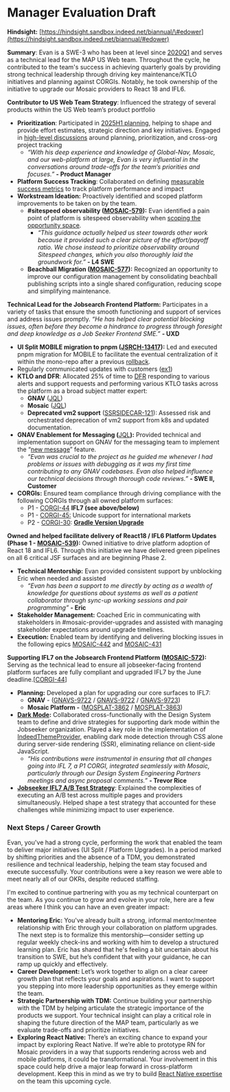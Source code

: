# Manager Evaluation Draft

**Hindsight:** [https://hindsight.sandbox.indeed.net/biannual/\#edower](https://hindsight.sandbox.indeed.net/biannual/#edower)

**Summary**: Evan is a SWE-3 who has been at level since [2020Q1](https://teamworks.sandbox.indeed.net/profile/employee/edower/history) and serves as a technical lead for the MAP US Web team.  Throughout the cycle, he contributed to the team's success in achieving quarterly goals by providing strong technical leadership through driving key maintenance/KTLO initiatives and planning against CORGIs. Notably, he took ownership of the initiative to upgrade our Mosaic providers to React 18 and IFL6.  

**Contributor to US Web Team Strategy**: Influenced the strategy of several products within the US Web team’s product portfolio

* **Prioritization**: Participated in [2025H1 planning](https://docs.google.com/spreadsheets/d/1S3Osilqx6sUHQbRrfSUriC6cQMP5fGvKLqKDJJtzczY/edit?gid=0#gid=0), helping to shape and provide effort estimates, strategic direction and key initiatives. Engaged in [high-level discussions](https://docs.google.com/document/d/15z5-LBQrrc8lI7FpT8hksi78sOsb7D9x8RNBLpbrq-k/edit?tab=t.0#heading=h.fb1r2mmjpcf6) around planning, prioritization, and cross-org project tracking  
  * *“With his deep experience and knowledge of Global-Nav, Mosaic, and our web-platform at large, Evan is very influential in the conversations around trade-offs for the team’s priorities and focuses.”* **\- Product Manager**  
* **Platform Success Tracking**: Collaborated on defining [measurable success metrics](https://docs.google.com/document/d/1lVYuMy56sZNh8qS9oRA_W0CN6tX_RISOFkm6Q7UulN4/edit?tab=t.0#heading=h.2yfj5rsaumxi) to track platform performance and impact  
* **Workstream Ideation:** Proactively identified and scoped platform improvements to be taken on by the team.  
  * **\#sitespeed observability ([MOSAIC-579](https://indeed.atlassian.net/browse/MOSAIC-579)):** Evan identified a pain point of platform is sitespeed observability when [scoping the opportunity space](https://docs.google.com/document/d/1r7IxWmRVGRibdBcShTOFR3xRC5SFC0vdExhEFPq1vvM/edit?tab=t.0#heading=h.yic9hnfmm65l).  
    * *“This guidance actually helped us steer towards other work because it provided such a clear picture of the effort/payoff ratio. We chose instead to prioritize observability around Sitespeed changes, which you also thoroughly laid the groundwork for.”* **\- L4 SWE**  
  * **Beachball Migration ([MOSAIC-577](https://indeed.atlassian.net/browse/MOSAIC-577)):** Recognized an opportunity to improve our configuration management by consolidating beachball publishing scripts into a single shared configuration, reducing scope and simplifying maintenance.

**Technical Lead for the Jobsearch Frontend Platform:** Participates in a variety of tasks that ensure the smooth functioning and support of services and address issues promptly.  *“He has helped clear potential blocking issues, often before they become a hindrance to progress through foresight and deep knowledge as a Job Seeker Frontend SME.”* **\- UXD**

* **UI Split MOBILE migration to pnpm ([JSRCH-13417](https://indeed.atlassian.net/browse/JSRCH-13417)):**  Led and executed pnpm migration for MOBILE to facilitate the eventual centralization of it within the mono-repo after a previous [rollback](https://indeed-pte.slack.com/archives/C06V9MVDN4X/p1732128726458959).    
* Regularly communicated updates with customers ([ex1](https://indeed-pte.slack.com/archives/C06V9MVDN4X/p1736451257266929))  
* **KTLO and DFR**: Allocated 25% of time to [DFR](https://docs.google.com/document/d/1ztaoeHeSfRshDf3x43AEEe3QoHfaDruqhYRSqQtpk3M/edit#heading=h.bxv87qoorp68) responding to various alerts and support requests and performing various KTLO tasks across the platform as a broad subject matter expert:  
  * **GNAV** ([JQL](https://link.indeed.tech/34RFE4))  
  * **Mosaic** ([JQL](https://link.indeed.tech/TRGXPA))  
  * **Deprecated vm2 support** ([SSRSIDECAR-121](https://indeed.atlassian.net/browse/SSRSIDECAR-121)): Assessed risk and orchestrated deprecation of vm2 support from k8s and updated documentation.  
* **GNAV Enablement for Messaging (**[JQL](https://indeed.atlassian.net/jira/software/c/projects/GNAV/issues/GNAVS-9754?filter=allissues&jql=assignee%20%3D%20640bcc917c30bbd6b342e4d0%20AND%20project%20in%20%28GNAV%2C%20GNAVS%29%20order%20by%20created%20DESC)**):** Provided technical and implementation support on GNAV for the messaging team to implement the “[new message](https://indeed.atlassian.net/browse/MMBLUE-46)” feature.  
  * *“Evan was crucial to the project as he guided me whenever I had problems or issues with debugging as it was my first time contributing to any GNAV codebases. Evan also helped influence our technical decisions through thorough code reviews.”* **\- SWE II, Customer**  
* **CORGIs:** Ensured team compliance through driving compliance with the following CORGIs through all owned platform surfaces:  
  * P1 \- [CORGI-44](https://indeed.atlassian.net/browse/CORGI-44) **IFL7 (see above/below)**  
  * P1 \- [CORGI-45:](https://indeed.atlassian.net/browse/CORGI-45) Unicode support for international markets  
  * P2 \- [CORGI-30](https://indeed.atlassian.net/browse/CORGI-30): [**Gradle Version Upgrade**](https://idash.sandbox.indeed.net/workspace/73717/dashboard)

**Owned and helped facilitate delivery of  React18 / IFL6 Platform Updates (Phase 1 \- [MOSAIC-539](https://indeed.atlassian.net/browse/MOSAIC-539)):**  Owned initiative to drive platform adoption of React 18 and IFL6.  Through this initiative we have delivered green pipelines on all 6 critical JSF surfaces and are beginning Phase 2\.

* **Technical Mentorship:** Evan provided consistent support by unblocking Eric when needed and assisted   
  * *“Evan has been a support to me directly by acting as a wealth of knowledge for questions about systems as well as a patient collaborator through sync-up working sessions and pair programming”* **\- Eric**  
* **Stakeholder Management:** Coached Eric in communicating with stakeholders in \#mosaic-provider-upgrades and assisted with managing stakeholder expectations around upgrade timelines.  
* **Execution:** Enabled team by identifying and delivering blocking issues in the following epics [MOSAIC-442](https://indeed.atlassian.net/browse/MOSAIC-442) and [MOSAIC-431](https://indeed.atlassian.net/browse/MOSAIC-431)

**Supporting IFL7 on the Jobsearch Frontend Platform ([MOSAIC-572](https://indeed.atlassian.net/browse/MOSAIC-572)):** Serving as the technical lead to ensure all jobseeker-facing frontend platform surfaces are fully compliant and upgraded IFL7 by the June deadline.\[[CORGI-44](https://indeed.atlassian.net/browse/CORGI-44)\]

* **Planning:** Developed a plan for upgrading our core surfaces to IFL7:  
  * **GNAV** \- ([GNAVS-9722](https://indeed.atlassian.net/browse/GNAVS-9722) / [GNAVS-9722](https://indeed.atlassian.net/browse/GNAVS-9722) / [GNAVS-9723](https://indeed.atlassian.net/browse/GNAVS-9723))  
  * **Mosaic Platform \-** ([MOSPLAT-3862](https://indeed.atlassian.net/browse/MOSPLAT-3862) / [MOSPLAT-3863](https://indeed.atlassian.net/browse/MOSPLAT-3863))  
* [**Dark Mode**](https://docs.google.com/document/d/19Zv2p1VDOJMHdFATtPINcByiM2KE6Z3qILi3AtEpgpE/edit?pli=1&disco=AAABcBLk5Mc)**:** Collaborated cross-functionally with the Design System team to define and drive strategies for supporting dark mode within the Jobseeker organization. Played a key role in the implementation of [IndeedThemeProvider](https://docs.google.com/document/d/1S8Vw_2peP6l_TQp2vetg5jXdFsGJXgMIGDr92qyzMco/edit?tab=t.csyu7ps5mb15#heading=h.ow3suwg1dw78), enabling dark mode detection through CSS alone during server-side rendering (SSR), eliminating reliance on client-side JavaScript.  
  * *“His contributions were instrumental in ensuring that all changes going into IFL 7, a P1 CORGI, integrated seamlessly with Mosaic, particularly through our Design System Engineering Partners meetings and async proposal comments.”* **\- Trevor Rice**  
* [**Jobseeker IFL7 A/B Test Strategy**](https://docs.google.com/document/d/1p0wEPoPRI9BGpiAXGorxBuUUamo6GGXEi3jCHxVhMPE/edit?tab=t.0#heading=h.sl8a7qrntalt): Explained the complexities of executing an A/B test across multiple pages and providers simultaneously. Helped shape a test strategy that accounted for these challenges while minimizing impact to user experience.

### Next Steps / Career Growth

Evan, you've had a strong cycle, performing the work that enabled the team to deliver major initiatives (UI Split / Platform Upgrades). In a period marked by shifting priorities and the absence of a TDM, you demonstrated resilience and technical leadership, helping the team stay focused and execute successfully. Your contributions were a key reason we were able to meet nearly all of our OKRs, despite reduced staffing.

I'm excited to continue partnering with you as my technical counterpart on the team. As you continue to grow and evolve in your role, here are a few areas where I think you can have an even greater impact:

* **Mentoring Eric:** You've already built a strong, informal mentor/mentee relationship with Eric through your collaboration on platform upgrades. The next step is to formalize this mentorship—consider setting up regular weekly check-ins and working with him to develop a structured learning plan. Eric has shared that he's feeling a bit uncertain about his transition to SWE, but he’s confident that with your guidance, he can ramp up quickly and effectively.  
* **Career Development:**  Let’s work together to align on a clear career growth plan that reflects your goals and aspirations. I want to support you stepping into more leadership opportunities as they emerge within the team.  
* **Strategic Partnership with TDM:** Continue building your partnership with the TDM by helping articulate the strategic importance of the products we support. Your technical insight can play a critical role in shaping the future direction of the MAP team, particularly as we evaluate trade-offs and prioritize initiatives.  
* **Exploring React Native:** There’s an exciting chance to expand your impact by exploring React Native. If we’re able to prototype RN for Mosaic providers in a way that supports rendering across web and mobile platforms, it could be transformational. Your involvement in this space could help drive a major leap forward in cross-platform development.  Keep this in mind as we try to build [React Native expertise](https://docs.google.com/document/d/1WOCeOaxR6iIdp1wfoFHKneRJRbO0d5kGdLKiniCo6Ng/edit?tab=t.0#heading=h.i3hz0uv2uocl) on the team this upcoming cycle.

